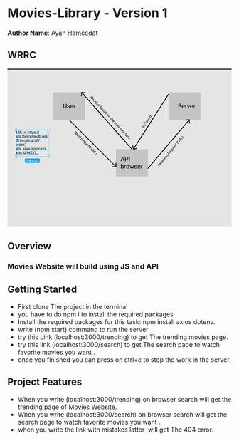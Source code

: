 # Movies-Library - Version 1

**Author Name**: Ayah Hameedat

## WRRC
![](./images/WRRC-Task12.png)

## Overview
### Movies Website will build using JS and API 
## Getting Started
<!-- What are the steps that a user must take in order to build this app on their own machine and get it running? -->

- First clone The project in the terminal
- you have to do npm i to install the required packages
- Install the required packages for this task: npm install axios dotenv.
- write (npm start) command to run the server
- try this Link (localhost:3000/trending) to get The trending movies page.
- try this link (localhost:3000/search) to get The search page to watch favorite movies you want .
- once you finished you can press on ctrl+c to stop the work in the server.



## Project Features
<!-- What are the features included in you app -->

- When you write (localhost:3000/trending) on browser search will get the trending page of Movies Website.
- When you write (localhost:3000/search) on browser search will get the search page to watch favorite movies you want .
- when you write the link with mistakes latter ,will get The 404 error.


